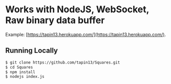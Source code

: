 # Works with NodeJS, WebSocket, Raw binary data buffer

Example: [https://tapin13.herokuapp.com/](https://tapin13.herokuapp.com/).

## Running Locally

```sh
$ git clone https://github.com/tapin13/Squares.git
$ cd Squares
$ npm install
$ nodejs index.js
```
